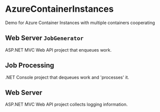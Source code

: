 # AzureContainerInstances

Demo for Azure Container Instances with multiple containers cooperating

## Web Server `JobGenerator`
ASP.NET MVC Web API project that enqueues work. 

## Job Processing
.NET Console project that dequeues work and 'processes' it. 

## Web Server
ASP.NET MVC Web API project collects logging information. 
